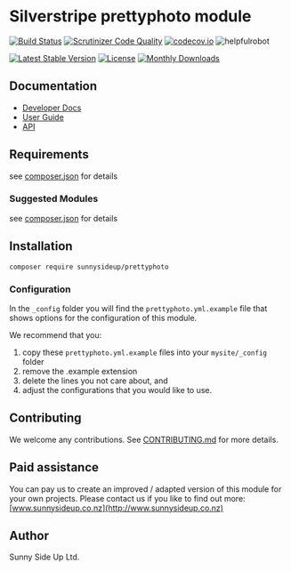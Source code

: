 # Silverstripe prettyphoto module
[![Build Status](https://travis-ci.org/sunnysideup/silverstripe-prettyphoto.svg?branch=master)](https://travis-ci.org/sunnysideup/silverstripe-prettyphoto)
[![Scrutinizer Code Quality](https://scrutinizer-ci.com/g/sunnysideup/silverstripe-prettyphoto/badges/quality-score.png?b=master)](https://scrutinizer-ci.com/g/sunnysideup/silverstripe-prettyphoto/?branch=master)
[![codecov.io](https://codecov.io/github/sunnysideup/silverstripe-prettyphoto/coverage.svg?branch=master)](https://codecov.io/github/sunnysideup/silverstripe-prettyphoto?branch=master)
![helpfulrobot](https://helpfulrobot.io/sunnysideup/prettyphoto/badge)

[![Latest Stable Version](https://poser.pugx.org/sunnysideup/prettyphoto/version)](https://packagist.org/packages/sunnysideup/prettyphoto)
[![License](https://poser.pugx.org/sunnysideup/prettyphoto/license)](https://packagist.org/packages/sunnysideup/prettyphoto)
[![Monthly Downloads](https://poser.pugx.org/sunnysideup/prettyphoto/d/monthly)](https://packagist.org/packages/sunnysideup/prettyphoto)


## Documentation



 * [Developer Docs](docs/en/INDEX.md)
 * [User Guide](docs/en/userguide.md)
 * [API](http://ssmods.com/apis/prettyphoto/docs/en/api/)

## Requirements



see [composer.json](composer.json) for details

### Suggested Modules



see [composer.json](composer.json) for details


## Installation


```
composer require sunnysideup/prettyphoto
```

### Configuration



In the `_config` folder you will find the `prettyphoto.yml.example`
file that shows options for the configuration of this module.

We recommend that you:

  1. copy these `prettyphoto.yml.example` files into your
`mysite/_config` folder
  2. remove the .example extension
  3. delete the lines you not care about, and
  4. adjust the configurations that you would like to use.


## Contributing



We welcome any contributions. See [CONTRIBUTING.md](CONTRIBUTING.md) for more details.

## Paid assistance



You can pay us to create an improved / adapted version of this module for your own projects.  Please contact us if you like to find out more: [www.sunnysideup.co.nz](http://www.sunnysideup.co.nz)

## Author



Sunny Side Up Ltd.
